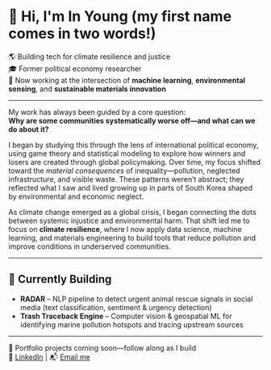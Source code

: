 # 👋 Hi, I'm In Young (my first name comes in two words!)

🌎 Building tech for climate resilience and justice  
🎓 Former political economy researcher  
🔧 Now working at the intersection of **machine learning**, **environmental sensing**, and **sustainable materials innovation**  

---

My work has always been guided by a core question:  
**Why are some communities systematically worse off—and what can we do about it?**

I began by studying this through the lens of international political economy, using game theory and statistical modeling to explore how winners and losers are created through global policymaking. Over time, my focus shifted toward the *material consequences* of inequality—pollution, neglected infrastructure, and visible waste. These patterns weren’t abstract; they reflected what I saw and lived growing up in parts of South Korea shaped by environmental and economic neglect.

As climate change emerged as a global crisis, I began connecting the dots between systemic injustice and environmental harm. That shift led me to focus on **climate resilience**, where I now apply data science, machine learning, and materials engineering to build tools that reduce pollution and improve conditions in underserved communities.

---

## 🔬 Currently Building

- **RADAR** – NLP pipeline to detect urgent animal rescue signals in social media (text classification, sentiment & urgency detection)
- **Trash Traceback Engine** – Computer vision & geospatial ML for identifying marine pollution hotspots and tracing upstream sources

---

📘 Portfolio projects coming soon—follow along as I build  
🔗 [LinkedIn](https://www.linkedin.com/in/ip-biocode/) | 📬 [Email me](mailto:ip@bu.edu)
